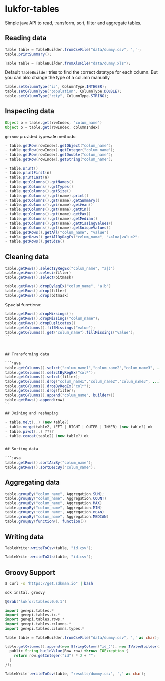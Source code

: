 # lukfor-tables


Simple java API to read, transform, sort, filter and aggregate tables.

## Reading data

```java
Table table = TableBuilder.fromCsvFile("data/dummy.csv", ',');
table.printSummary();
```

```java
Table table = TableBuilder.fromXlsFile("data/dummy.xls");
```

Default `TableBuilder` tries to find the correct datatype for each column. But you can also change the type of a column manually:

```java
table.setColumnType("id", ColumnType.INTEGER);
table.setColumnType("population", ColumnType.DOUBLE);
table.setColumnType("city", ColumnType.STRING);
```

## Inspecting data

```java
Object o = table.get(rowIndex, "colum_name")
Object o = table.get(rowIndex, columnIndex)
```

`getRow` provided typesafe methods:
```java
- table.getRow(rowIndex).getObject("colum_name");
- table.getRow(rowIndex).getInteger("colum_name");
- table.getRow(rowIndex).getDouble("colum_name");
- table.getRow(rowIndex).getString("colum_name");
```

```java
- table.print()
- table.printFirst(n)
- table.printLast(n)
- table.getColumns().getNames()
- table.getColumns().getTypes()
- table.getColumns().getSize()
- table.getColumns().get(name).print()
- table.getColumns().get(name).getSummary()
- table.getColumns().get(name).getMean()
- table.getColumns().get(name).getMin()
- table.getColumns().get(name).getMax()
- table.getColumns().get(name).getMedian()
- table.getColumns().get(name).getMissingValues()
- table.getColumns().get(name).getUniqueValues()
- table.getRows().getAll("colum_name", "value")
- table.getRows().getAllByRegEx("colum_name", "value|value2")
- table.getRows().getSize()
```

## Cleaning data


```java
table.getRows().selectByRegEx("colum_name", "a|b")
table.getRows().select(filter)
table.getRows().select(bitmask)
```
```java
table.getRows().dropByRegEx("colum_name", "a|b")
table.getRows().drop(filter)
table.getRows().drop(bitmask)
```

Special functions:

```java
table.getRows().dropMissings();
table.getRows().dropMissings("colum_name");
table.getRows().dropDuplicates()
table.getColumns().fillMissings("value");
table.getColumns().get("colum_name").fillMissings("value");
``



## Transforming data

```java
table.getColumns().select("colum_name1","colum_name2","colum_name3", ...)
table.getColumns().selectByRegEx("col*");
table.getColumns().select(filter);
table.getColumns().drop("colum_name1","colum_name2","colum_name3", ...)
table.getColumns().dropByRegEx("col*");
table.getColumns().drop(filter);
table.getColumns().append("colum_name", builder())
table.getRows().append(row)
``

## Joining and reshaping

- table.melt(..) (new table?)
- table.merge(table2, LEFT | RIGHT | OUTER | INNER) (new table?) ok
- table.pivot(..) ????
- table.concat(table2) (new table?) ok


## Sorting data

```java
table.getRows().sortAscBy("colum_name");
table.getRows().sortDescBy("colum_name");
```

## Aggregating data

```java
table.groupBy("colum_name", Aggregation.SUM);
table.groupBy("colum_name", Aggregation.COUNT)
table.groupBy("colum_name", Aggregation.MAX)
table.groupBy("colum_name", Aggregation.MIN)
table.groupBy("colum_name", Aggregation.MEAN)
table.groupBy("colum_name", Aggregation.MEDIAN)
table.groupBy(function(), function())
```

## Writing data

```java
TableWriter.writeToCsv(table, "id.csv");
```

```java
TableWriter.writeToXls(table, "id.csv");
```


## Groovy Support

```sh
$ curl -s "https://get.sdkman.io" | bash
```

```sh
sdk install groovy
```

```groovy
@Grab('lukfor:tables:0.0.1')

import genepi.tables.*
import genepi.tables.io.*
import genepi.tables.rows.*
import genepi.tables.columns.*
import genepi.tables.columns.types.*

Table table = TableBuilder.fromCsvFile("data/dummy.csv", ',' as char);

table.getColumns().append(new StringColumn("id_2"), new IValueBuilder() {
  public String buildValue(Row row) throws IOException {
    return row.getInteger("id") * 2 + "";
  }
});

TableWriter.writeToCsv(table, "results/dummy.csv", ',' as char);
```
